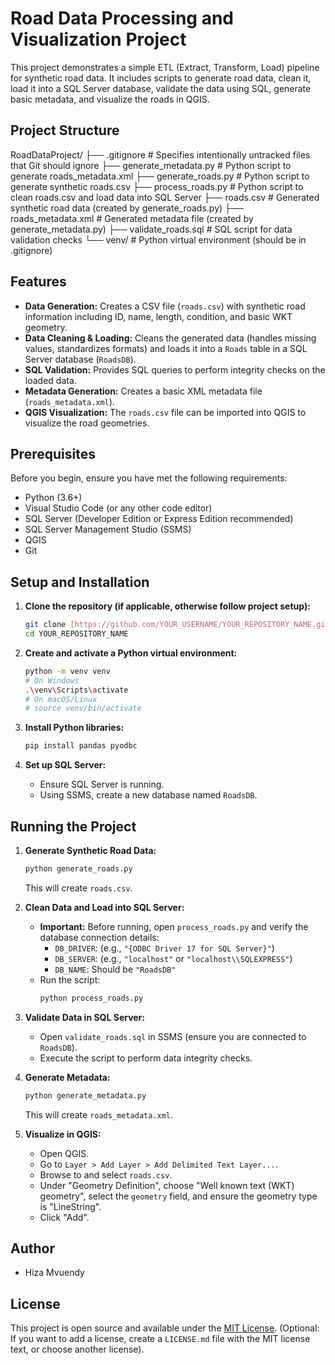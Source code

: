 # Road Data Processing and Visualization Project

This project demonstrates a simple ETL (Extract, Transform, Load) pipeline for synthetic road data. It includes scripts to generate road data, clean it, load it into a SQL Server database, validate the data using SQL, generate basic metadata, and visualize the roads in QGIS.

## Project Structure


RoadDataProject/
├── .gitignore          # Specifies intentionally untracked files that Git should ignore
├── generate_metadata.py # Python script to generate roads_metadata.xml
├── generate_roads.py   # Python script to generate synthetic roads.csv
├── process_roads.py    # Python script to clean roads.csv and load data into SQL Server
├── roads.csv           # Generated synthetic road data (created by generate_roads.py)
├── roads_metadata.xml  # Generated metadata file (created by generate_metadata.py)
├── validate_roads.sql  # SQL script for data validation checks
└── venv/               # Python virtual environment (should be in .gitignore)


## Features

* **Data Generation:** Creates a CSV file (`roads.csv`) with synthetic road information including ID, name, length, condition, and basic WKT geometry.
* **Data Cleaning & Loading:** Cleans the generated data (handles missing values, standardizes formats) and loads it into a `Roads` table in a SQL Server database (`RoadsDB`).
* **SQL Validation:** Provides SQL queries to perform integrity checks on the loaded data.
* **Metadata Generation:** Creates a basic XML metadata file (`roads_metadata.xml`).
* **QGIS Visualization:** The `roads.csv` file can be imported into QGIS to visualize the road geometries.

## Prerequisites

Before you begin, ensure you have met the following requirements:

* Python (3.6+)
* Visual Studio Code (or any other code editor)
* SQL Server (Developer Edition or Express Edition recommended)
* SQL Server Management Studio (SSMS)
* QGIS
* Git

## Setup and Installation

1.  **Clone the repository (if applicable, otherwise follow project setup):**
    ```bash
    git clone [https://github.com/YOUR_USERNAME/YOUR_REPOSITORY_NAME.git](https://github.com/YOUR_USERNAME/YOUR_REPOSITORY_NAME.git)
    cd YOUR_REPOSITORY_NAME
    ```

2.  **Create and activate a Python virtual environment:**
    ```bash
    python -m venv venv
    # On Windows
    .\venv\Scripts\activate
    # On macOS/Linux
    # source venv/bin/activate
    ```

3.  **Install Python libraries:**
    ```bash
    pip install pandas pyodbc
    ```

4.  **Set up SQL Server:**
    * Ensure SQL Server is running.
    * Using SSMS, create a new database named `RoadsDB`.

## Running the Project

1.  **Generate Synthetic Road Data:**
    ```bash
    python generate_roads.py
    ```
    This will create `roads.csv`.

2.  **Clean Data and Load into SQL Server:**
    * **Important:** Before running, open `process_roads.py` and verify the database connection details:
        * `DB_DRIVER`: (e.g., `"{ODBC Driver 17 for SQL Server}"`)
        * `DB_SERVER`: (e.g., `"localhost"` or `"localhost\\SQLEXPRESS"`)
        * `DB_NAME`: Should be `"RoadsDB"`
    * Run the script:
        ```bash
        python process_roads.py
        ```

3.  **Validate Data in SQL Server:**
    * Open `validate_roads.sql` in SSMS (ensure you are connected to `RoadsDB`).
    * Execute the script to perform data integrity checks.

4.  **Generate Metadata:**
    ```bash
    python generate_metadata.py
    ```
    This will create `roads_metadata.xml`.

5.  **Visualize in QGIS:**
    * Open QGIS.
    * Go to `Layer > Add Layer > Add Delimited Text Layer...`.
    * Browse to and select `roads.csv`.
    * Under "Geometry Definition", choose "Well known text (WKT) geometry", select the `geometry` field, and ensure the geometry type is "LineString".
    * Click "Add".

## Author

* Hiza Mvuendy

## License

This project is open source and available under the [MIT License](LICENSE.md). (Optional: If you want to add a license, create a `LICENSE.md` file with the MIT license text, or choose another license).
